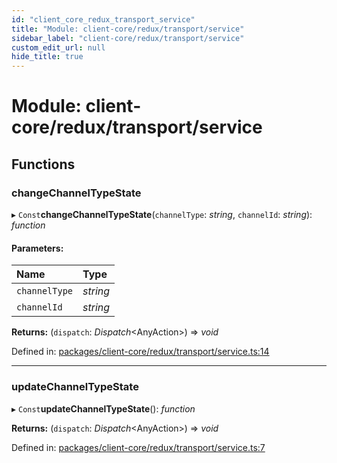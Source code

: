 ```yaml
---
id: "client_core_redux_transport_service"
title: "Module: client-core/redux/transport/service"
sidebar_label: "client-core/redux/transport/service"
custom_edit_url: null
hide_title: true
---
```


# Module: client-core/redux/transport/service

## Functions

### changeChannelTypeState

▸ `Const`**changeChannelTypeState**(`channelType`: *string*, `channelId`: *string*): *function*

#### Parameters:

Name | Type |
:------ | :------ |
`channelType` | *string* |
`channelId` | *string* |

**Returns:** (`dispatch`: *Dispatch*<AnyAction\>) => *void*

Defined in: [packages/client-core/redux/transport/service.ts:14](https://github.com/xr3ngine/xr3ngine/blob/5a0f83ed8/packages/client-core/redux/transport/service.ts#L14)

___

### updateChannelTypeState

▸ `Const`**updateChannelTypeState**(): *function*

**Returns:** (`dispatch`: *Dispatch*<AnyAction\>) => *void*

Defined in: [packages/client-core/redux/transport/service.ts:7](https://github.com/xr3ngine/xr3ngine/blob/5a0f83ed8/packages/client-core/redux/transport/service.ts#L7)
